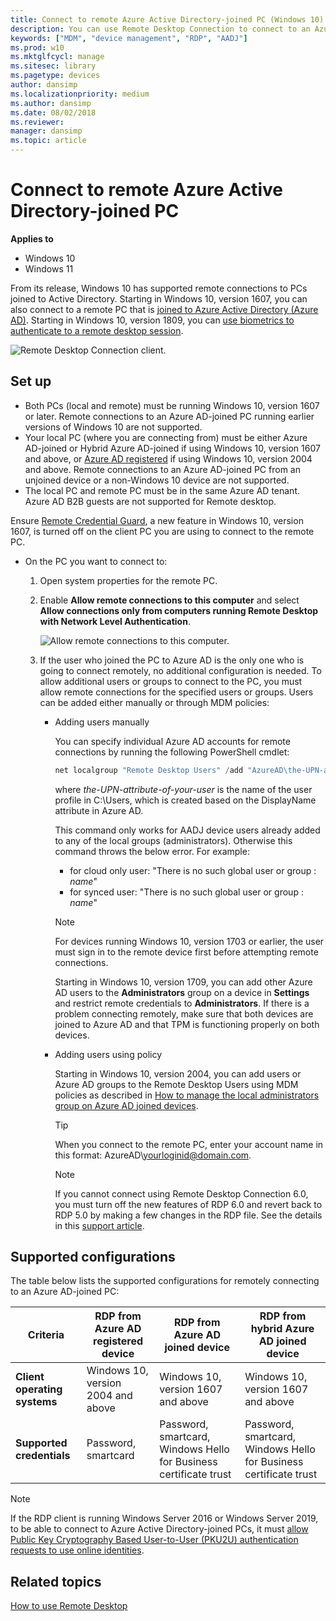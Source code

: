```yaml
---
title: Connect to remote Azure Active Directory-joined PC (Windows 10)
description: You can use Remote Desktop Connection to connect to an Azure AD-joined PC.
keywords: ["MDM", "device management", "RDP", "AADJ"]
ms.prod: w10
ms.mktglfcycl: manage
ms.sitesec: library
ms.pagetype: devices
author: dansimp
ms.localizationpriority: medium
ms.author: dansimp
ms.date: 08/02/2018
ms.reviewer: 
manager: dansimp
ms.topic: article
---
```


# Connect to remote Azure Active Directory-joined PC


**Applies to**

- Windows 10
- Windows 11

From its release, Windows 10 has supported remote connections to PCs joined to Active Directory. Starting in Windows 10, version 1607, you can also connect to a remote PC that is [joined to Azure Active Directory (Azure AD)](/azure/active-directory/devices/concept-azure-ad-join). Starting in Windows 10, version 1809, you can [use biometrics to authenticate to a remote desktop session](/windows/whats-new/whats-new-windows-10-version-1809#remote-desktop-with-biometrics).

![Remote Desktop Connection client.](images/rdp.png)

## Set up

- Both PCs (local and remote) must be running Windows 10, version 1607 or later. Remote connections to an Azure AD-joined PC running earlier versions of Windows 10 are not supported.
- Your local PC (where you are connecting from) must be either Azure AD-joined or Hybrid Azure AD-joined if using Windows 10, version 1607 and above, or [Azure AD registered](/azure/active-directory/devices/concept-azure-ad-register) if using Windows 10, version 2004 and above. Remote connections to an Azure AD-joined PC from an unjoined device or a non-Windows 10 device are not supported. 
- The local PC and remote PC must be in the same Azure AD tenant. Azure AD B2B guests are not supported for Remote desktop. 

Ensure [Remote Credential Guard](/windows/access-protection/remote-credential-guard), a new feature in Windows 10, version 1607, is turned off on the client PC you are using to connect to the remote PC.

- On the PC you want to connect to:

  1. Open system properties for the remote PC.
  
  2. Enable **Allow remote connections to this computer** and select **Allow connections only from computers running Remote Desktop with Network Level Authentication**.

     ![Allow remote connections to this computer.](images/allow-rdp.png)

  3. If the user who joined the PC to Azure AD is the only one who is going to connect remotely, no additional configuration is needed. To allow additional users or groups to connect to the PC, you must allow remote connections for the specified users or groups. Users can be added either manually or through MDM policies:
     
      - Adding users manually
   
        You can specify individual Azure AD accounts for remote connections by running the following PowerShell cmdlet:
        ```powershell
        net localgroup "Remote Desktop Users" /add "AzureAD\the-UPN-attribute-of-your-user"
        ```
        where *the-UPN-attribute-of-your-user* is the name of the user profile in C:\Users\, which is created based on the DisplayName attribute in Azure AD.

        This command only works for AADJ device users already added to any of the local groups (administrators).
        Otherwise this command throws the below error. For example:
        - for cloud only user: "There is no such global user or group : *name*"
        - for synced user: "There is no such global user or group : *name*" </br>

         > [!NOTE]
         > For devices running Windows 10, version 1703 or earlier, the user must sign in to the remote device first before attempting remote connections.
         >
         > Starting in Windows 10, version 1709, you can add other Azure AD users to the **Administrators** group on a device in **Settings** and restrict remote credentials to **Administrators**. If there is a problem connecting remotely, make sure that both devices are joined to Azure AD and that TPM is functioning properly on both devices.

      - Adding users using policy
     
         Starting in Windows 10, version 2004, you can add users or Azure AD groups to the Remote Desktop Users using MDM policies as described in [How to manage the local administrators group on Azure AD joined devices](/azure/active-directory/devices/assign-local-admin#manage-administrator-privileges-using-azure-ad-groups-preview).

         > [!TIP]
         > When you connect to the remote PC, enter your account name in this format: AzureAD\yourloginid@domain.com.

         > [!NOTE]
         > If you cannot connect using Remote Desktop Connection 6.0, you must turn off the new features of RDP 6.0 and revert back to RDP 5.0 by making a few changes in the RDP file. See the details in this [support article](https://support.microsoft.com/help/941641/remote-desktop-connection-6-0-prompts-you-for-credentials-before-you-e).

## Supported configurations

The table below lists the supported configurations for remotely connecting to an Azure AD-joined PC:

| Criteria | RDP from Azure AD registered device| RDP from Azure AD joined device| RDP from hybrid Azure AD joined device |
| - | - | - | - |
| **Client operating systems**| Windows 10, version 2004 and above| Windows 10, version 1607 and above | Windows 10, version 1607 and above |
| **Supported credentials**| Password, smartcard| Password, smartcard, Windows Hello for Business certificate trust | Password, smartcard, Windows Hello for Business certificate trust |


> [!NOTE]
> If the RDP client is running Windows Server 2016 or Windows Server 2019, to be able to connect to Azure Active Directory-joined PCs, it must [allow Public Key Cryptography Based User-to-User (PKU2U) authentication requests to use online identities](/windows/security/threat-protection/security-policy-settings/network-security-allow-pku2u-authentication-requests-to-this-computer-to-use-online-identities).

## Related topics

[How to use Remote Desktop](https://support.microsoft.com/windows/how-to-use-remote-desktop-5fe128d5-8fb1-7a23-3b8a-41e636865e8c)
